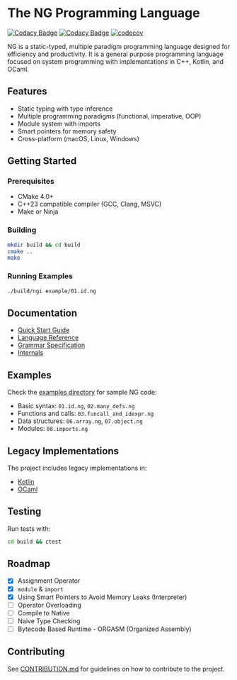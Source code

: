 # The NG Programming Language

[![Codacy Badge](https://app.codacy.com/project/badge/Grade/e72d75eb4dbf4a0e9617cbced2f4ec1e)](https://app.codacy.com/gh/ng-lang/ng/dashboard?utm_source=gh&utm_medium=referral&utm_content=&utm_campaign=Badge_grade) 
[![Codacy Badge](https://app.codacy.com/project/badge/Coverage/e72d75eb4dbf4a0e9617cbced2f4ec1e)](https://app.codacy.com/gh/ng-lang/ng/dashboard?utm_source=gh&utm_medium=referral&utm_content=&utm_campaign=Badge_coverage) 
[![codecov](https://codecov.io/github/ng-lang/ng/graph/badge.svg?token=T5RV6EWVSG)](https://codecov.io/github/ng-lang/ng)

NG is a static-typed, multiple paradigm programming language designed for efficiency and productivity. It is a general purpose programming language focused on system programming with implementations in C++, Kotlin, and OCaml.

## Features

- Static typing with type inference
- Multiple programming paradigms (functional, imperative, OOP)
- Module system with imports
- Smart pointers for memory safety
- Cross-platform (macOS, Linux, Windows)

## Getting Started

### Prerequisites
- CMake 4.0+
- C++23 compatible compiler (GCC, Clang, MSVC)
- Make or Ninja

### Building
```bash
mkdir build && cd build
cmake ..
make
```

### Running Examples
```bash
./build/ngi example/01.id.ng
```

## Documentation

- [Quick Start Guide](./docs/guide/quickstart.md)
- [Language Reference](./docs/ref/Contents.md)
- [Grammar Specification](./docs/ref/Grammar.md)
- [Internals](./docs/ref/Internals.md)

## Examples

Check the [examples directory](./example/) for sample NG code:
- Basic syntax: `01.id.ng`, `02.many_defs.ng`
- Functions and calls: `03.funcall_and_idexpr.ng`
- Data structures: `06.array.ng`, `07.object.ng`
- Modules: `08.imports.ng`

## Legacy Implementations

The project includes legacy implementations in:
- [Kotlin](./legacy/implementations/kotlin/ng/)
- [OCaml](./legacy/implementations/ocaml/ng/)

## Testing

Run tests with:
```bash
cd build && ctest
```

## Roadmap

- [x] Assignment Operator
- [x] `module` & `import`
- [x] Using Smart Pointers to Avoid Memory Leaks (Interpreter)
- [ ] Operator Overloading
- [ ] Compile to Native
- [ ] Naive Type Checking
- [ ] Bytecode Based Runtime - ORGASM (Organized Assembly)

## Contributing

See [CONTRIBUTION.md](./CONTRIBUTION.md) for guidelines on how to contribute to the project.
